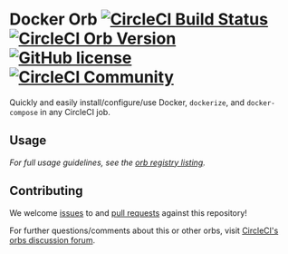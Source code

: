 # Docker Orb [![CircleCI Build Status](https://circleci.com/gh/CircleCI-Public/docker-orb.svg?style=shield "CircleCI Build Status")](https://circleci.com/gh/CircleCI-Public/docker-orb) [![CircleCI Orb Version](https://img.shields.io/badge/endpoint.svg?url=https://badges.circleci.io/orb/circleci/docker)](https://circleci.com/orbs/registry/orb/circleci/docker) [![GitHub license](https://img.shields.io/badge/license-MIT-blue.svg)](https://raw.githubusercontent.com/CircleCI-Public/docker-orb/master/LICENSE) [![CircleCI Community](https://img.shields.io/badge/community-CircleCI%20Discuss-343434.svg)](https://discuss.circleci.com/c/orbs)

Quickly and easily install/configure/use Docker, `dockerize`, and `docker-compose` in any CircleCI job.

## Usage

_For full usage guidelines, see the [orb registry listing](http://circleci.com/orbs/registry/orb/circleci/docker)._

## Contributing

We welcome [issues](https://github.com/CircleCI-Public/docker-orb/issues) to and [pull requests](https://github.com/CircleCI-Public/docker-orb/pulls) against this repository!

For further questions/comments about this or other orbs, visit [CircleCI's orbs discussion forum](https://discuss.circleci.com/c/orbs).
